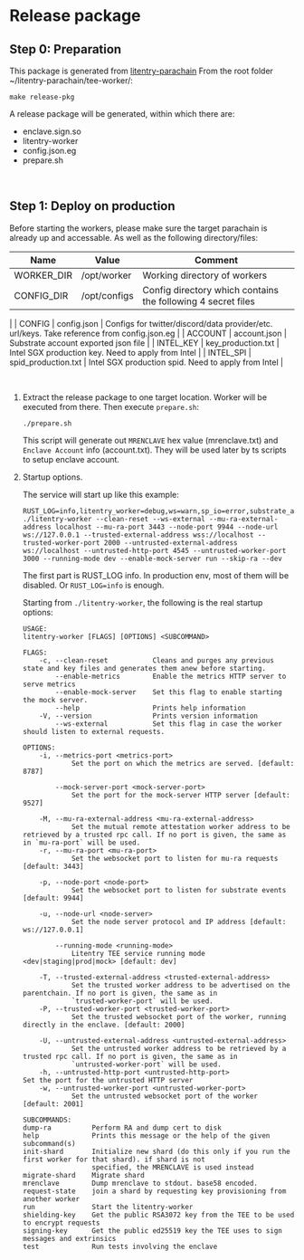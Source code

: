 
# Release package


## Step 0: Preparation

This package is generated from [litentry-parachain](https://github.com/litentry/litentry-parachain)
From the root folder ~/litentry-parachain/tee-worker/:
```
make release-pkg
```
A release package will be generated, within which there are:

- enclave.sign.so
- litentry-worker
- config.json.eg
- prepare.sh

<br>

## Step 1: Deploy on production

Before starting the workers, please make sure the target parachain is already up and accessable. As well as the following directory/files:

| Name | Value | Comment |
|-----|------|---|
| WORKER_DIR | /opt/worker | Working directory of workers |
| CONFIG_DIR | /opt/configs | Config directory which contains the following 4 secret files |
|
| CONFIG | config.json | Configs for twitter/discord/data provider/etc. url/keys. Take reference from config.json.eg |
| ACCOUNT | account.json | Substrate account exported json file |
| INTEL_KEY | key_production.txt | Intel SGX production key. Need to apply from Intel |
| INTEL_SPI | spid_production.txt | Intel SGX production spid. Need to apply from Intel |

<br>

1. Extract the release package to one target location. Worker will be executed from there. Then execute `prepare.sh`:
    ```
    ./prepare.sh
    ```
    This script will generate out `MRENCLAVE` hex value (mrenclave.txt) and `Enclave Account` info (account.txt). They will be used later by ts scripts to setup enclave account.
    <br>

2. Startup options.

    The service will start up like this example:
    ```
    RUST_LOG=info,litentry_worker=debug,ws=warn,sp_io=error,substrate_api_client=warn,itc_parentchain_light_client=info,jsonrpsee_ws_client=warn,jsonrpsee_ws_server=warn,enclave_runtime=debug,ita_stf=debug,its_rpc_handler=warn,itc_rpc_client=warn,its_consensus_common=debug,its_state=warn,its_consensus_aura=warn,aura*=warn,its_consensus_slots=warn,itp_attestation_handler=debug,http_req=debug,lc_mock_server=warn,itc_rest_client=debug,lc_credentials=debug,lc_identity_verification=debug,lc_stf_task_receiver=debug,lc_stf_task_sender=debug,lc_data_providers=debug,itp_top_pool=debug,itc_parentchain_indirect_calls_executor=debug ./litentry-worker --clean-reset --ws-external --mu-ra-external-address localhost --mu-ra-port 3443 --node-port 9944 --node-url ws://127.0.0.1 --trusted-external-address wss://localhost --trusted-worker-port 2000 --untrusted-external-address ws://localhost --untrusted-http-port 4545 --untrusted-worker-port 3000 --running-mode dev --enable-mock-server run --skip-ra --dev
    ```
    The first part is RUST_LOG info. In production env, most of them will be disabled. Or `RUST_LOG=info` is enough.

    Starting from `./litentry-worker`, the following is the real startup options:

    ```
    USAGE:
    litentry-worker [FLAGS] [OPTIONS] <SUBCOMMAND>

    FLAGS:
        -c, --clean-reset           Cleans and purges any previous state and key files and generates them anew before starting.
            --enable-metrics        Enable the metrics HTTP server to serve metrics
            --enable-mock-server    Set this flag to enable starting the mock server.
            --help                  Prints help information
        -V, --version               Prints version information
            --ws-external           Set this flag in case the worker should listen to external requests.

    OPTIONS:
        -i, --metrics-port <metrics-port>
                Set the port on which the metrics are served. [default: 8787]

            --mock-server-port <mock-server-port>
                Set the port for the mock-server HTTP server [default: 9527]

        -M, --mu-ra-external-address <mu-ra-external-address>
                Set the mutual remote attestation worker address to be retrieved by a trusted rpc call. If no port is given, the same as in `mu-ra-port` will be used.
        -r, --mu-ra-port <mu-ra-port>
                Set the websocket port to listen for mu-ra requests [default: 3443]

        -p, --node-port <node-port>
                Set the websocket port to listen for substrate events [default: 9944]

        -u, --node-url <node-server>
                Set the node server protocol and IP address [default: ws://127.0.0.1]

            --running-mode <running-mode>
                Litentry TEE service running mode <dev|staging|prod|mock> [default: dev]

        -T, --trusted-external-address <trusted-external-address>
                Set the trusted worker address to be advertised on the parentchain. If no port is given, the same as in
                `trusted-worker-port` will be used.
        -P, --trusted-worker-port <trusted-worker-port>
                Set the trusted websocket port of the worker, running directly in the enclave. [default: 2000]

        -U, --untrusted-external-address <untrusted-external-address>
                Set the untrusted worker address to be retrieved by a trusted rpc call. If no port is given, the same as in
                `untrusted-worker-port` will be used.
        -h, --untrusted-http-port <untrusted-http-port>                  Set the port for the untrusted HTTP server
        -w, --untrusted-worker-port <untrusted-worker-port>
                Set the untrusted websocket port of the worker [default: 2001]

    SUBCOMMANDS:
    dump-ra          Perform RA and dump cert to disk
    help             Prints this message or the help of the given subcommand(s)
    init-shard       Initialize new shard (do this only if you run the first worker for that shard). if shard is not
                     specified, the MRENCLAVE is used instead
    migrate-shard    Migrate shard
    mrenclave        Dump mrenclave to stdout. base58 encoded.
    request-state    join a shard by requesting key provisioning from another worker
    run              Start the litentry-worker
    shielding-key    Get the public RSA3072 key from the TEE to be used to encrypt requests
    signing-key      Get the public ed25519 key the TEE uses to sign messages and extrinsics
    test             Run tests involving the enclave
    ```

